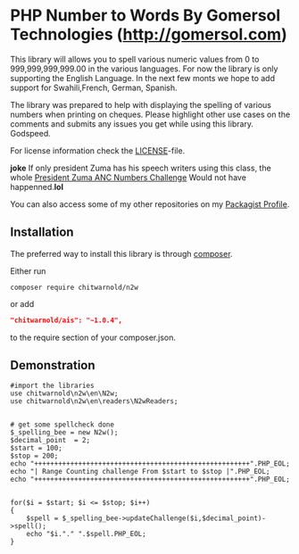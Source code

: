PHP Number to Words By Gomersol Technologies (http://gomersol.com)
==================================================================================================

This library will allows you to spell various numeric values from 0 to 999,999,999,999.00 in the various languages. For now the library is only supporting the English Language.
In the next few monts we hope to add support for Swahili,French, German, Spanish.

The library was prepared to help with displaying the spelling of various numbers when printing on cheques. Please highlight other use cases on the comments and submits any issues
you get while using this library. Godspeed.

For license information check the [LICENSE](LICENSE.md)-file.

**joke** 
If only president Zuma has his speech writers using this class, the whole [President Zuma ANC Numbers Challenge](https://www.youtube.com/watch?v=nqNa6992ih4) Would not have happenned.**lol**

You can also access some of my other repositories on my [Packagist Profile](https://packagist.org/packages/chitwarnold/). 

Installation
------------

The preferred way to install this library is through [composer](http://getcomposer.org/download/).

Either run

```
composer require chitwarnold/n2w
```

or add

```json
"chitwarnold/ais": "~1.0.4",
```

to the require section of your composer.json.


Demonstration
---------------

```
#import the libraries
use chitwarnold\n2w\en\N2w;
use chitwarnold\n2w\en\readers\N2wReaders;


# get some spellcheck done
$_spelling_bee = new N2w();
$decimal_point  = 2;
$start = 100;
$stop = 200;
echo "++++++++++++++++++++++++++++++++++++++++++++++++++++++".PHP_EOL;
echo "| Range Counting challenge From $start to $stop |".PHP_EOL;
echo "++++++++++++++++++++++++++++++++++++++++++++++++++++++".PHP_EOL;


for($i = $start; $i <= $stop; $i++)
{
    $spell = $_spelling_bee->updateChallenge($i,$decimal_point)->spell();
    echo "$i."." ".$spell.PHP_EOL;
}

```

